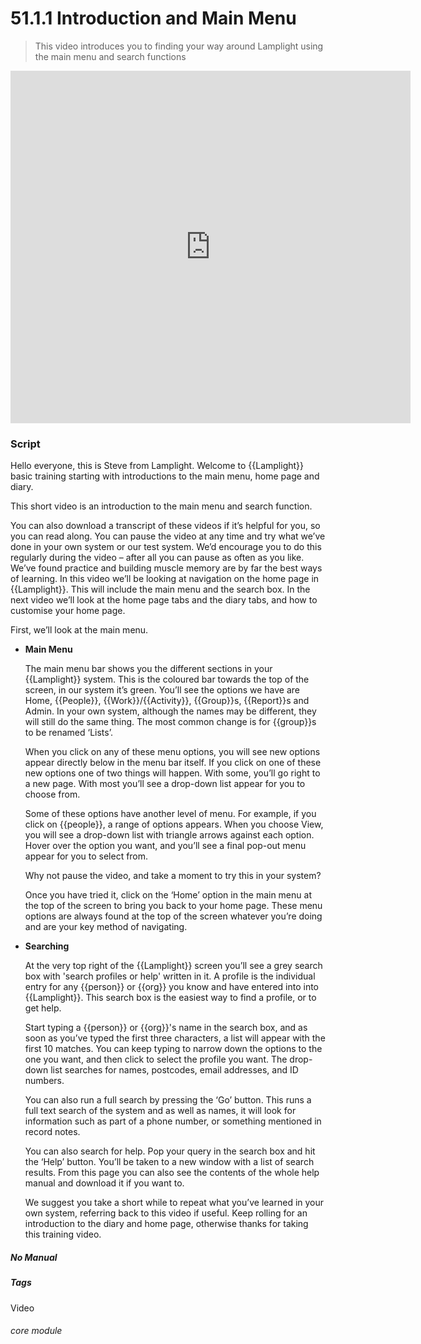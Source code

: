 # 51.1.1 Introduction and Main Menu

> This video introduces you to finding your way around Lamplight using the main menu and search functions

<iframe width="640" height="564" src="https://player.vimeo.com/video/282516727" frameborder="0" allowFullScreen mozallowfullscreen webkitAllowFullScreen></iframe>  

### Script

Hello everyone, this is Steve from Lamplight.  Welcome to {{Lamplight}} basic training starting with introductions to the main menu, home page and diary.

This short video is an introduction to the main menu and search function.

You can also download a transcript of these videos if it’s helpful for you, so you can read along.  You can pause the video at any time and try what we’ve done in your own system or our test system.  We’d encourage you to do this regularly during the video – after all you can pause as often as you like.  We’ve found practice and building muscle memory are by far the best ways of learning.
In this video we’ll be looking at navigation on the home page in {{Lamplight}}.    This will include the main menu and the search box.
In the next video we’ll look at the home page tabs and the diary tabs, and how to customise your home page.

First, we’ll look at the main menu.

- **Main Menu**

   The main menu bar shows you the different sections in your {{Lamplight}} system.  This is the coloured bar towards the top of the screen, in our system it’s green. You’ll see the options we have are Home, {{People}}, {{Work}}/{{Activity}}, {{Group}}s, {{Report}}s and Admin.  In your own system, although the names may be different, they will still do the same thing.  The most common change is for {{group}}s to be renamed ‘Lists’.  

   When you click on any of these menu options, you will see new options appear directly below in the menu bar itself.  If you click on one of these new options one of two things will happen.  With some, you’ll go right to a new page.  With most you’ll see a drop-down list appear for you to choose from.

   Some of these options have another level of menu.  For example, if you click on {{people}}, a range of options appears.  When you choose View, you will see a drop-down list with triangle arrows against each option.  Hover over the option you want, and you’ll see a final pop-out menu appear for you to select from.

   Why not pause the video, and take a moment to try this in your system?

   Once you have tried it, click on the ‘Home’ option in the main menu at the top of the screen to bring you back to your home page.  These menu options are always found at the top of the screen whatever you’re doing and are your key method of navigating.

- **Searching**

   At the very top right of the {{Lamplight}} screen you’ll see a grey search box with 'search profiles or help' written in it.  A profile is the individual entry for any {{person}} or {{org}} you know and have entered into into {{Lamplight}}.  This search box is the easiest way to find a profile, or to get help.

   Start typing a {{person}} or {{org}}'s name in the search box, and as soon as you’ve typed the first three characters, a list will appear with the first 10 matches.  You can keep typing to narrow down the options to the one you want, and then click to select the profile you want.  The drop-down list searches for names, postcodes, email addresses, and ID numbers.

   You can also run a full search by pressing the ‘Go’ button. This runs a full text search of the system and as well as names, it will look for information such as part of a phone number, or something mentioned in record notes.

   You can also search for help.  Pop your query in the search box and hit the ‘Help’ button.  You’ll be taken to a new window with a list of search results.  From this page you can also see the contents of the whole help manual and download it if you want to.

   We suggest you take a short while to repeat what you’ve learned in your own system, referring back to this video if useful. Keep rolling for an introduction to the diary and home page, otherwise thanks for taking this training video.


##### No Manual
##### Tags
Video

###### core module
